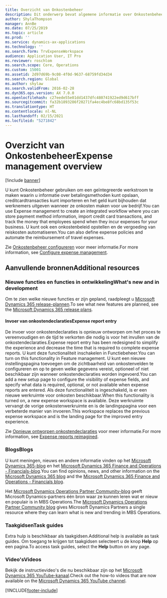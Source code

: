 ```yaml
---
title: Overzicht van Onkostenbeheer
description: Dit onderwerp bevat algemene informatie over Onkostenbeheer en koppelingen naar aanvullende bronnen. U kunt Onkostenbeheer gebruiken om een geïntegreerde werkstroom te maken waarin u informatie over betalingsmethoden kunt opslaan, creditcardtransacties kunt importeren en het geld kunt bijhouden dat werknemers uitgeven wanneer ze onkosten maken voor uw bedrijf.
author: ShylaThompson
manager: AnnBe
ms.date: 07/25/2019
ms.topic: article
ms.prod: ''
ms.service: dynamics-ax-applications
ms.technology: ''
ms.search.form: TrvExpenseWorkspace
audience: Application User, IT Pro
ms.reviewer: roschlom
ms.search.scope: Core, Operations
ms.custom: 15001
ms.assetid: 2d97d69b-9c08-4f0d-9637-68759fd34d34
ms.search.region: Global
ms.author: shylaw
ms.search.validFrom: 2016-02-28
ms.dyn365.ops.version: AX 7.0.0
ms.openlocfilehash: c27eede55e01dd1437dfc480741922ed9d617bff
ms.sourcegitcommit: fa32b1893286f20271fa4ec4be8fc68bd135f53c
ms.translationtype: HT
ms.contentlocale: nl-NL
ms.lasthandoff: 02/15/2021
ms.locfileid: "5271842"
---
```

# <a name="expense-management-overview"></a><span data-ttu-id="8affc-104">Overzicht van Onkostenbeheer</span><span class="sxs-lookup"><span data-stu-id="8affc-104">Expense management overview</span></span>

[!include [banner](../includes/banner.md)]

<span data-ttu-id="8affc-105">U kunt Onkostenbeheer gebruiken om een geïntegreerde werkstroom te maken waarin u informatie over betalingsmethoden kunt opslaan, creditcardtransacties kunt importeren en het geld kunt bijhouden dat werknemers uitgeven wanneer ze onkosten maken voor uw bedrijf.</span><span class="sxs-lookup"><span data-stu-id="8affc-105">You can use Expense management to create an integrated workflow where you can store payment method information, import credit card transactions, and track the money that employees spend when they incur expenses for your business.</span></span> <span data-ttu-id="8affc-106">U kunt ook een onkostenbeleid opstellen en de vergoeding van reiskosten automatiseren.</span><span class="sxs-lookup"><span data-stu-id="8affc-106">You can also define expense policies and automate the reimbursement of travel expenses.</span></span>

<span data-ttu-id="8affc-107">Zie [Onkostenbeheer configureren](plan-expense-management.md) voor meer informatie.</span><span class="sxs-lookup"><span data-stu-id="8affc-107">For more information, see [Configure expense management](plan-expense-management.md).</span></span>

## <a name="additional-resources"></a><span data-ttu-id="8affc-108">Aanvullende bronnen</span><span class="sxs-lookup"><span data-stu-id="8affc-108">Additional resources</span></span>

### <a name="whats-new-and-in-development"></a><span data-ttu-id="8affc-109">Nieuwe functies en functies in ontwikkeling</span><span class="sxs-lookup"><span data-stu-id="8affc-109">What's new and in development</span></span>

<span data-ttu-id="8affc-110">Om te zien welke nieuwe functies er zijn gepland, raadpleegt u [Microsoft Dynamics 365 release-plannen](https://go.microsoft.com/fwlink/?linkid=2010158).</span><span class="sxs-lookup"><span data-stu-id="8affc-110">To see what new features are planned, see the [Microsoft Dynamics 365 release plans](https://go.microsoft.com/fwlink/?linkid=2010158).</span></span>

#### <a name="expense-report-entry"></a><span data-ttu-id="8affc-111">Invoer van onkostendeclaraties</span><span class="sxs-lookup"><span data-stu-id="8affc-111">Expense report entry</span></span>

<span data-ttu-id="8affc-112">De invoer voor onkostendeclaraties is opnieuw ontworpen om het proces te vereenvoudigen en de tijd te verkorten die nodig is voor het invullen van de onkostendeclaraties.</span><span class="sxs-lookup"><span data-stu-id="8affc-112">Expense report entry has been redesigned to simplify the experience and decrease the time that is required to complete expense reports.</span></span> <span data-ttu-id="8affc-113">U kunt deze functionaliteit inschakelen in Functiebeheer.</span><span class="sxs-lookup"><span data-stu-id="8affc-113">You can turn on this functionality in Feature management.</span></span> <span data-ttu-id="8affc-114">U kunt een nieuwe instellingspagina toevoegen om de zichtbaarheid van onkostenvelden te configureren en op te geven welke gegevens vereist, optioneel of niet beschikbaar zijn wanneer onkostendeclaraties worden ingevoerd.</span><span class="sxs-lookup"><span data-stu-id="8affc-114">You can add a new setup page to configure the visibility of expense fields, and specify what data is required, optional, or not available when expense reports are entered.</span></span> <span data-ttu-id="8affc-115">Als deze functionaliteit is ingeschakeld, is er een nieuwe werkruimte voor onkosten beschikbaar.</span><span class="sxs-lookup"><span data-stu-id="8affc-115">When this functionality is turned on, a new expense workspace is available.</span></span> <span data-ttu-id="8affc-116">Deze werkruimte vervangt de vorige onkostenwerkruimte en is de landingspagina voor een verbeterde manier van invoeren.</span><span class="sxs-lookup"><span data-stu-id="8affc-116">This workspace replaces the previous expense workspace and is the landing page for the improved entry experience.</span></span>

<span data-ttu-id="8affc-117">Zie [Opnieuw ontworpen onkostendeclaraties](ExpenseWorkspaceNew.md) voor meer informatie.</span><span class="sxs-lookup"><span data-stu-id="8affc-117">For more information, see [Expense reports reimagined](ExpenseWorkspaceNew.md).</span></span>

### <a name="blogs"></a><span data-ttu-id="8affc-118">Blogs</span><span class="sxs-lookup"><span data-stu-id="8affc-118">Blogs</span></span>

<span data-ttu-id="8affc-119">U kunt meningen, nieuws en andere informatie vinden op het [Microsoft Dynamics 365-blog](https://community.dynamics.com/b/msftdynamicsblog?c=Enterprise) en het [Microsoft Dynamics 365 Finance and Operations - Financials-blog](https://community.dynamics.com/365/financeandoperations/b/financials).</span><span class="sxs-lookup"><span data-stu-id="8affc-119">You can find opinions, news, and other information on the [Microsoft Dynamics 365 blog](https://community.dynamics.com/b/msftdynamicsblog?c=Enterprise) and the [Microsoft Dynamics 365 Finance and Operations - Financials blog](https://community.dynamics.com/365/financeandoperations/b/financials).</span></span>

<span data-ttu-id="8affc-120">Het [Microsoft Dynamics Operations Partner Community-blog](https://community.dynamics.com/partner/b/operationspartnercommunityblog) geeft Microsoft Dynamics-partners één bron waar ze kunnen leren wat er nieuw en populair is in MBS Operations.</span><span class="sxs-lookup"><span data-stu-id="8affc-120">The [Microsoft Dynamics Operations Partner Community blog](https://community.dynamics.com/partner/b/operationspartnercommunityblog) gives Microsoft Dynamics Partners a single resource where they can learn what is new and trending in MBS Operations.</span></span>

### <a name="task-guides"></a><span data-ttu-id="8affc-121">Taakgidsen</span><span class="sxs-lookup"><span data-stu-id="8affc-121">Task guides</span></span>

<span data-ttu-id="8affc-122">Extra hulp is beschikbaar als taakgidsen.</span><span class="sxs-lookup"><span data-stu-id="8affc-122">Additional help is available as task guides.</span></span> <span data-ttu-id="8affc-123">Om toegang te krijgen tot taakgidsen selecteert u de knop **Help** op een pagina.</span><span class="sxs-lookup"><span data-stu-id="8affc-123">To access task guides, select the **Help** button on any page.</span></span>

### <a name="videos"></a><span data-ttu-id="8affc-124">Video's</span><span class="sxs-lookup"><span data-stu-id="8affc-124">Videos</span></span>

<span data-ttu-id="8affc-125">Bekijk de instructievideo's die nu beschikbaar zijn op het [Microsoft Dynamics 365 YouTube-kanaal](https://www.youtube.com/channel/UCJGCg4rB3QSs8y_1FquelBQ).</span><span class="sxs-lookup"><span data-stu-id="8affc-125">Check out the how-to videos that are now available on the [Microsoft Dynamics 365 YouTube channel](https://www.youtube.com/channel/UCJGCg4rB3QSs8y_1FquelBQ).</span></span>


[!INCLUDE[footer-include](../includes/footer-banner.md)]